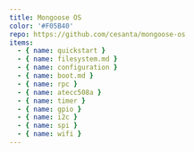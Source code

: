 ```yaml
---
title: Mongoose OS
color: '#F05B40'
repo: https://github.com/cesanta/mongoose-os
items:
  - { name: quickstart }
  - { name: filesystem.md }
  - { name: configuration }
  - { name: boot.md }
  - { name: rpc }
  - { name: atecc508a }
  - { name: timer }
  - { name: gpio }
  - { name: i2c }
  - { name: spi }
  - { name: wifi }
---
```

